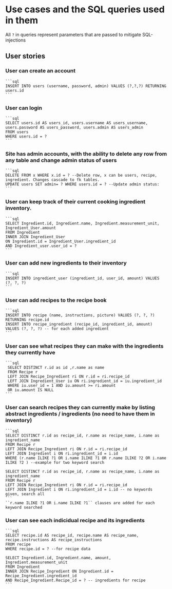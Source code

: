# Use cases and the SQL queries used in them
All ``?`` in queries represent parameters that are passed to mitigate SQL-injections
## User stories
### User can create an account 
    ```sql
    INSERT INTO users (username, password, admin) VALUES (?,?,?) RETURNING users.id
    ```
### User can login 
    ```sql
    SELECT users.id AS users_id, users.username AS users_username, users.password AS users_password, users.admin AS users_admin 
    FROM users 
    WHERE users.id = ?
    ```
### Site has admin accounts, with the ability to delete any row from any table and change admin status of users
    ```sql
    DELETE FROM x WHERE x.id = ? --Delete row, x can be users, recipe, ingredient. Changes cascade to fk tables.  
    UPDATE users SET admin= ? WHERE users.id = ? --Update admin status:
    ```
    
### User can keep track of their current cooking ingredient inventory. 
    ```sql
    SELECT Ingredient.id, Ingredient.name, Ingredient.measurement_unit, Ingredient_User.amount 
    FROM Ingredient 
    INNER JOIN Ingredient_User 
    ON Ingredient.id = Ingredient_User.ingredient_id 
    AND Ingredient_user.user_id = ?
    ```
### User can add new ingredients to their inventory 
    ```sql
    INSERT INTO ingredient_user (ingredient_id, user_id, amount) VALUES (?, ?, ?)
    ```
### User can add recipes to the recipe book 
    ```sql
    INSERT INTO recipe (name, instructions, picture) VALUES (?, ?, ?) RETURNING recipe.id
    INSERT INTO recipe_ingredient (recipe_id, ingredient_id, amount) VALUES (?, ?, ?) -- for each added ingredient
    ```
### User can see what recipes they can make with the ingredients they currently have 
    ```sql
     SELECT DISTINCT r.id as id ,r.name as name 
     FROM Recipe r 
     LEFT JOIN Recipe_Ingredient ri ON r.id = ri.recipe_id
     LEFT JOIN Ingredient_User iu ON ri.ingredient_id = iu.ingredient_id
     WHERE iu.user_id = 1 AND iu.amount >= ri.amount
     OR iu.amount IS NULL
    ```
### User can search recipes they can currently make by listing abstract ingredients / ingredients (no need to have them in inventory) 
    ```sql
    SELECT DISTINCT r.id as recipe_id, r.name as recipe_name, i.name as ingredient_name 
    FROM Recipe r 
    LEFT JOIN Recipe_Ingredient ri ON r.id = ri.recipe_id 
    LEFT JOIN Ingredient i ON ri.ingredient_id = i.id 
    WHERE (r.name ILIKE ?1 OR i.name ILIKE ?1 OR r.name ILIKE ?2 OR i.name ILIKE ?2 ) --example for two keyword search 

    SELECT DISTINCT r.id as recipe_id, r.name as recipe_name, i.name as ingredient_name 
    FROM Recipe r 
    LEFT JOIN Recipe_Ingredient ri ON r.id = ri.recipe_id 
    LEFT JOIN Ingredient i ON ri.ingredient_id = i.id -- no keywords given, search all
    ```
    ``r.name ILIKE ?1 OR i.name ILIKE ?1`` clauses are added for each keyword searched

### User can see each indicidual recipe and its ingredients
    ```sql 
    SELECT recipe.id AS recipe_id, recipe.name AS recipe_name, recipe.instructions AS recipe_instructions
    FROM recipe 
    WHERE recipe.id = ? --for recipe data

    SELECT Ingredient.id, Ingredient.name, amount, Ingredient.measurement_unit 
    FROM Ingredient 
    INNER JOIN Recipe_Ingredient ON Ingredient.id = Recipe_Ingredient.ingredient_id 
    AND Recipe_Ingredient.Recipe_id = ? -- ingredients for recipe
    ```